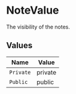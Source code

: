 # NoteValue

The visibility of the notes.


## Values

| Name      | Value     |
| --------- | --------- |
| `Private` | private   |
| `Public`  | public    |